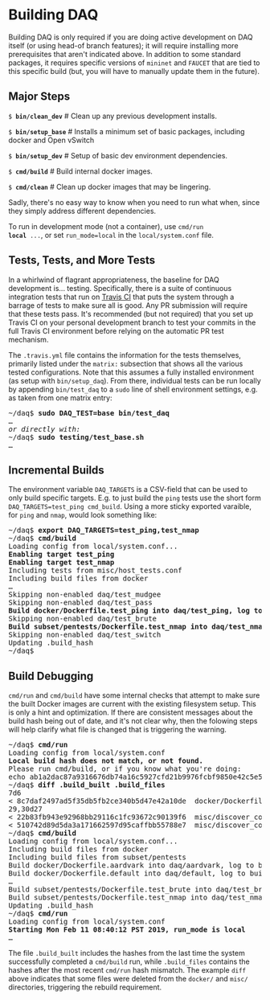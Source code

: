 # Building DAQ

Building DAQ is only required if you are doing active development on DAQ itself (or using head-of
branch features); it will require installing more prerequisites that aren't indicated above.
In addition to some standard packages, it requires specific versions of <code>mininet</code>
and <code>FAUCET</code> that are tied to this specific build (but, you will have to manually
update them in the future).

## Major Steps

<code>$ <b>bin/clean_dev</b></code> # Clean up any previous development installs.

<code>$ <b>bin/setup_base</b></code> # Installs a minimum set of basic packages, including docker and Open vSwitch

<code>$ <b>bin/setup_dev</b></code> # Setup of basic dev environment dependencies.

<code>$ <b>cmd/build</b></code> # Build internal docker images.

<code>$ <b>cmd/clean</b></code> # Clean up docker images that may be lingering.

Sadly, there's no easy way to know when you need to run what when, since they simply address
different dependencies.

To run in development mode (not a container), use <code>cmd/run <b>local</b> ...</code>,
or set `run_mode=local` in the `local/system.conf` file.

## Tests, Tests, and More Tests

In a whirlwind of flagrant appropriateness, the baseline for DAQ development is... testing. Specifically,
there is a suite of continuous integration tests that run on [Travis CI](https://travis-ci.com/faucetsdn/daq)
that puts the system through a barrage of tests to make sure all is good. Any PR submission will
require that these tests pass. It's recommended (but not required) that you set up Travis CI on
your personal development branch to test your commits in the full Travis CI environment before relying
on the automatic PR test mechanism.

The `.travis.yml` file contains the information for the tests themselves, primarily listed under the `matrix:`
subsection that shows all the various tested configurations. Note that this assumes a fully installed environment
(as setup with `bin/setup_daq`). From there, individual tests can be run locally by
appending `bin/test_daq` to a `sudo` line of shell environment settings, e.g. as taken from one matrix entry:
<pre>
~/daq$ <b>sudo DAQ_TEST=base bin/test_daq</b>
&hellip;
<em>or directly with:</em>
~/daq$ <b>sudo testing/test_base.sh</b>
&hellip;
</pre>

## Incremental Builds

The environment variable `DAQ_TARGETS` is a CSV-field that can be used to only build specific targets. E.g.
to just build the `ping` tests use the short form `DAQ_TARGETS=test_ping cmd_build`. Using a more sticky
exported varaible, for `ping` and `nmap`, would look something like:
<pre>
~/daq$ <b>export DAQ_TARGETS=test_ping,test_nmap</b>
~/daq$ <b>cmd/build</b>
Loading config from local/system.conf...
<b>Enabling target test_ping</b>
<b>Enabling target test_nmap</b>
Including tests from misc/host_tests.conf
Including build files from docker
&hellip;
Skipping non-enabled daq/test_mudgee
Skipping non-enabled daq/test_pass
<b>Build docker/Dockerfile.test_ping into daq/test_ping, log to build/docker_build.test_ping...</b>
Skipping non-enabled daq/test_brute
<b>Build subset/pentests/Dockerfile.test_nmap into daq/test_nmap, log to build/docker_build.test_nmap...</b>
Skipping non-enabled daq/test_switch
Updating .build_hash
~/daq$
</pre>

## Build Debugging

`cmd/run` and `cmd/build` have some internal checks that attempt to make sure the built Docker images are
current with the existing filesystem setup. This is only a hint and optimization. If there are consistent
messages about the build hash being out of date, and it's not clear why, then the folowing steps will help
clarify what file is changed that is triggering the warning.

<pre>
~/daq$ <b>cmd/run</b>
Loading config from local/system.conf
<b>Local build hash does not match, or not found.</b>
Please run cmd/build, or if you know what you're doing:
echo ab1a2dac87a9316676db74a16c5927cfd21b9976fcbf9850e42c5e5b7bdba5fe > .build_hash
~/daq$ <b>diff .build_built .build_files</b>
7d6
< 8c7daf2497ad5f35db5fb2ce340b5d47e42a10de  docker/Dockerfile.switch~
29,30d27
< 22b83fb943e92968bb29116c1fc93672c90139f6  misc/discover_config/port-01/ping_runtime.sh~
< 510742d89d5da3a171662597d95caffbb55788e7  misc/discover_config/port-02/monitor_filter.txt~
~/daq$ <b>cmd/build</b>
Loading config from local/system.conf...
Including build files from docker
Including build files from subset/pentests
Build docker/Dockerfile.aardvark into daq/aardvark, log to build/docker_build.aardvark...
Build docker/Dockerfile.default into daq/default, log to build/docker_build.default...
&hellip;
Build subset/pentests/Dockerfile.test_brute into daq/test_brute, log to build/docker_build.test_brute...
Build subset/pentests/Dockerfile.test_nmap into daq/test_nmap, log to build/docker_build.test_nmap...
Updating .build_hash
~/daq$ <b>cmd/run</b>
Loading config from local/system.conf
<b>Starting Mon Feb 11 08:40:12 PST 2019, run_mode is local</b>
&hellip;
</pre>

The file `.build_built` includes the hashes from the last time the system successfully completed
a `cmd/build` run, while `.build_files` contains the hashes after the most recent `cmd/run` hash mismatch.
The example `diff` above indicates that some files were deleted from the `docker/` and `misc/`
directories, triggering the rebuild requirement.
